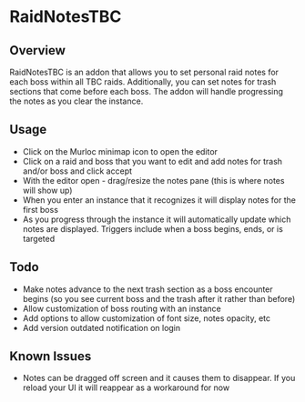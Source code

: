 # RaidNotesTBC

## Overview

RaidNotesTBC is an addon that allows you to set personal raid notes for each boss within all TBC raids. Additionally, you can set notes for trash sections that come before each boss. The addon will handle progressing the notes as you clear the instance.

## Usage

* Click on the Murloc minimap icon to open the editor
* Click on a raid and boss that you want to edit and add notes for trash and/or boss and click accept
* With the editor open - drag/resize the notes pane (this is where notes will show up)
* When you enter an instance that it recognizes it will display notes for the first boss
* As you progress through the instance it will automatically update which notes are displayed. Triggers include when a boss begins, ends, or is targeted

## Todo

* Make notes advance to the next trash section as a boss encounter begins (so you see current boss and the trash after it rather than before)
* Allow customization of boss routing with an instance
* Add options to allow customization of font size, notes opacity, etc
* Add version outdated notification on login

## Known Issues

* Notes can be dragged off screen and it causes them to disappear. If you reload your UI it will reappear as a workaround for now